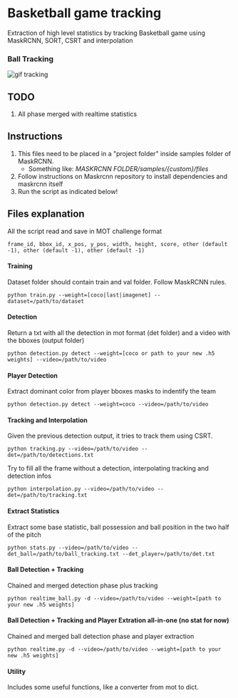 # Basketball game tracking
Extraction of high level statistics by tracking Basketball game using MaskRCNN, SORT, CSRT and interpolation

### Ball Tracking
![gif tracking](https://github.com/simoberny/basket_tracking/blob/master/data/ball_track.gif)

## TODO
1. All phase merged with realtime statistics

## Instructions
1. This files need to be placed in a "project folder" inside samples folder of MaskRCNN.
   -  Something like: *MASKRCNN FOLDER/samples/{custom}/files*
2. Follow instructions on Maskrcnn repository to install dependencies and maskrcnn itself
3. Run the script as indicated below!

## Files explanation
All the script read and save in MOT challenge format

```
frame_id, bbox_id, x_pos, y_pos, width, height, score, other (default -1), other (default -1), other (default -1)
```

#### Training
Dataset folder should contain train and val folder. Follow MaskRCNN rules. 
```
python train.py --weight=[coco|last|imagenet] --dataset=/path/to/dataset
```

#### Detection
Return a txt with all the detection in mot format (det folder) and a video with the bboxes (output folder)
```
python detection.py detect --weight=[coco or path to your new .h5 weights] --video=/path/to/video
```

#### Player Detection
Extract dominant color from player bboxes masks to indentify the team
```
python detection.py detect --weight=coco --video=/path/to/video
```

#### Tracking and Interpolation
Given the previous detection output, it tries to track them using CSRT.
```
python tracking.py --video=/path/to/video --det=/path/to/detections.txt
```

Try to fill all the frame without a detection, interpolating tracking and detection infos
```
python interpolation.py --video=/path/to/video --det=/path/to/tracking.txt
```

#### Extract Statistics
Extract some base statistic, ball possession and ball position in the two half of the pitch
```
python stats.py --video=/path/to/video --det_ball=/path/to/ball_tracking.txt --det_player=/path/to/det.txt
```

#### Ball Detection + Tracking
Chained and merged detection phase plus tracking
```
python realtime_ball.py -d --video=/path/to/video --weight=[path to your new .h5 weights]
```

#### Ball Detection + Tracking and Player Extration all-in-one (no stat for now)
Chained and merged ball detection phase and player extraction
```
python realtime.py -d --video=/path/to/video --weight=[path to your new .h5 weights]
```

#### Utility
Includes some useful functions, like a converter from mot to dict. 






